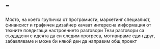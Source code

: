 # -
Място, на което групичка от програмисти, маркетинг специалист, финансист и графичен дизайнер качват интересна информация от техните повдигащи настроението разговори
Тези разговори са създадени с идеята да си следим прогреса, мотивираме един друг, забавляваме и може би някой ден да направим общ проект

